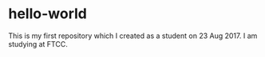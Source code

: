 # hello-world
This is my first repository which I created as a student on 23 Aug 2017.
I am studying at FTCC.
